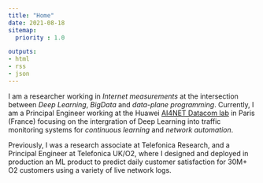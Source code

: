 ```yaml
---
title: "Home"
date: 2021-08-18
sitemap:
  priority : 1.0

outputs:
- html
- rss
- json
---
```

I am a researcher working in *Internet measurements* at the intersection between *Deep Learning*, *BigData* and *data-plane programming*. Currently, I am a Principal Engineer working at the Huawei [AI4NET Datacom lab](https://ai4netlab.github.io) in Paris (France) focusing on the intergration of Deep Learning into traffic monitoring systems for *continuous learning* and *network automation*. 

Previously, I was a research associate at Telefonica Research, and a Principal Engineer at Telefonica UK/O2, where I designed and deployed in production an ML product to predict daily customer satisfaction for 30M+ O2 customers using a variety of live network logs.
